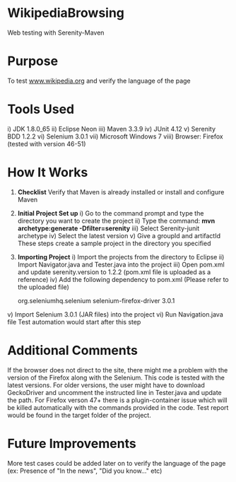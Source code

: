 # WikipediaBrowsing
Web testing with Serenity-Maven
# Purpose
To test www.wikipedia.org and verify the language of the page
# Tools Used
i) JDK 1.8.0_65
ii) Eclipse Neon
iii) Maven 3.3.9
iv) JUnit 4.12
v) Serenity BDD 1.2.2
vi) Selenium 3.0.1
vii) Microsoft Windows 7
viii) Browser: Firefox (tested with version 46-51)
# How It Works
1. **Checklist**
Verify that Maven is already installed or install and configure Maven
2. **Initial Project Set up**
i) Go to the command prompt and type the directory you want to create the project
ii) Type the command: **mvn archetype:generate -Dfilter=serenity** 
iii) Select Serenity-junit archetype
iv) Select the latest version
v) Give a groupId and artifactId
These steps create a sample project in the directory you specified
3. **Importing Project**
i) Import the projects from the directory to Eclipse
ii) Import Navigator.java and Tester.java into the project
iii) Open pom.xml and update serenity.version to 1.2.2 (pom.xml file is uploaded as a reference)
iv) Add the following dependency to pom.xml (Please refer to the uploaded file)

     <dependency>
        <groupId>org.seleniumhq.selenium</groupId>
        <artifactId>selenium-firefox-driver</artifactId>
        <version>3.0.1</version>
    </dependency>  
  
v) Import Selenium 3.0.1 (JAR files) into the project 
vi) Run Navigation.java file
Test automation would start after this step
# Additional Comments
If the browser does not direct to the site, there might me a problem with the version of the Firefox along with the Selenium. This code is tested with the latest versions. For older versions, the user might have to download GeckoDriver and uncomment the instructed line in Tester.java and update the path. For Firefox verson 47+ there is a plugin-container issue which will be killed automatically with the commands provided in the code. Test report would be found in the target folder of the project.
# Future Improvements
More test cases could be added later on to verify the language of the page (ex: Presence of "In the news", "Did you know..." etc)
